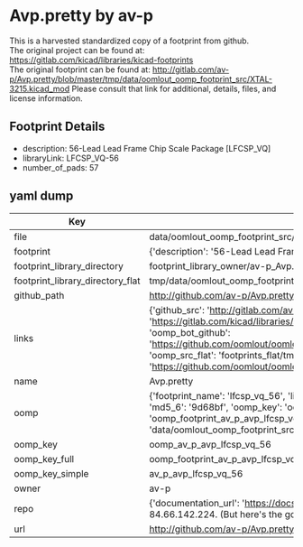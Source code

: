 # Avp.pretty by av-p  
This is a harvested standardized copy of a footprint from github.  
The original project can be found at:  
https://gitlab.com/kicad/libraries/kicad-footprints  
The original footprint can be found at:
http://gitlab.com/av-p/Avp.pretty/blob/master/tmp/data/oomlout_oomp_footprint_src/XTAL-3215.kicad_mod
Please consult that link for additional, details, files, and license information.  
## Footprint Details
* description: 56-Lead Lead Frame Chip Scale Package [LFCSP_VQ]  
* libraryLink: LFCSP_VQ-56  
* number_of_pads: 57  
## yaml dump  
| Key | Value |  
| --- | --- |  
| file | data/oomlout_oomp_footprint_src/Avp.pretty/LFCSP_VQ-56.kicad_mod |  
| footprint | {'description': '56-Lead Lead Frame Chip Scale Package [LFCSP_VQ]', 'libraryLink': 'LFCSP_VQ-56', 'number_of_pads': 57} |  
| footprint_library_directory | footprint_library_owner/av-p_Avp.pretty |  
| footprint_library_directory_flat | tmp/data/oomlout_oomp_footprint_src/footprints_flat/av_p_avp_lfcsp_vq_56/working |  
| github_path | http://github.com/av-p/Avp.pretty/blob/master/tmp/data/oomlout_oomp_footprint_src/LFCSP_VQ-56.kicad_mod |  
| links | {'github_src': 'http://gitlab.com/av-p/Avp.pretty/blob/master/tmp/data/oomlout_oomp_footprint_src/XTAL-3215.kicad_mod', 'github_src_repo': 'https://gitlab.com/kicad/libraries/kicad-footprints', 'oomp_bot': 'tmp/data/oomlout_oomp_footprint_src/footprints/av_p_avp_lfcsp_vq_56/working', 'oomp_bot_github': 'https://github.com/oomlout/oomlout_oomp_footprint_bot/tree/main/tmp/data/oomlout_oomp_footprint_src/footprints/av_p_avp_lfcsp_vq_56/working', 'oomp_src_flat': 'footprints_flat/tmp/data/oomlout_oomp_footprint_src/footprints_flat/av_p_avp_lfcsp_vq_56/working', 'oomp_src_flat_github': 'https://github.com/oomlout/oomlout_oomp_footprint_src/tree/main/tmp/data/oomlout_oomp_footprint_src/footprints_flat/av_p_avp_lfcsp_vq_56/working'} |  
| name | Avp.pretty |  
| oomp | {'footprint_name': 'lfcsp_vq_56', 'library_name': 'avp', 'md5': '9d68bfe25f8bce4ae8fb828905f3ccbc', 'md5_10': '9d68bfe25f', 'md5_5': '9d68b', 'md5_6': '9d68bf', 'oomp_key': 'oomp_av_p_avp_lfcsp_vq_56', 'oomp_key_extra': 'oomp_footprint_av_p_avp_lfcsp_vq_56', 'oomp_key_full': 'oomp_footprint_av_p_avp_lfcsp_vq_56_9d68bf', 'oomp_key_simple': 'av_p_avp_lfcsp_vq_56', 'original_filename': 'data/oomlout_oomp_footprint_src/Avp.pretty/LFCSP_VQ-56.kicad_mod', 'owner_name': 'av_p'} |  
| oomp_key | oomp_av_p_avp_lfcsp_vq_56 |  
| oomp_key_full | oomp_footprint_av_p_avp_lfcsp_vq_56 |  
| oomp_key_simple | av_p_avp_lfcsp_vq_56 |  
| owner | av-p |  
| repo | {'documentation_url': 'https://docs.github.com/rest/overview/resources-in-the-rest-api#rate-limiting', 'message': "API rate limit exceeded for 84.66.142.224. (But here's the good news: Authenticated requests get a higher rate limit. Check out the documentation for more details.)"} |  
| url | http://github.com/av-p/Avp.pretty |  

